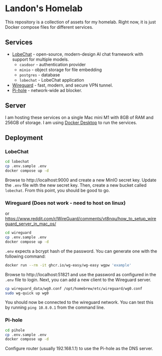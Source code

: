 # Landon's Homelab

This repository is a collection of assets for my homelab. Right now, it is just Docker compose files for different services.

## Services

- [LobeChat](https://github.com/lobehub/lobe-chat) -  open-source, modern-design AI chat framework with support for multiple models.
    - `casdoor` - authentication provider
    - `minio` - object storage for file embedding
    - `postgres` - database
    - `lobechat` - LobeChat application
- [Wireguard](https://www.wireguard.com/) -  fast, modern, and secure VPN tunnel.
- [Pi-hole](https://pi-hole.net/) -  network-wide ad blocker.

## Server

I am hosting these services on a single Mac mini M1 with 8GB of RAM and 256GB of storage. I am using [Docker Desktop](https://www.docker.com/products/docker-desktop/) to run the services.

## Deployment

### LobeChat

```bash
cd lobechat
cp .env.sample .env
docker compose up -d
```

Browse to http://localhost:9000 and create a new MinIO secret key. Update the `.env` file with the new secret key. Then, create a new bucket called `lobechat`. From this point, you should be good to go.

### Wireguard (Does not work - need to host on linux)

or <https://www.reddit.com/r/WireGuard/comments/vt8nqu/how_to_setup_wireguard_server_in_mac_os/>

```bash
cd wireguard
cp .env.sample .env
docker compose up -d
```

`.env` expects a bcrypt hash of the password. You can generate one with the following command:

```bash
docker run --rm -it ghcr.io/wg-easy/wg-easy wgpw 'example'
```

Browse to http://localhost:51821 and use the password as configured in the `.env` file to login. Next, you can add a new client to the Wireguard server. 

```bash
cp wireguard_data/wg0.conf /opt/homebrew/etc/wireguard/wg0.conf
sudo wg-quick up wg0
```

You should now be connected to the wireguard network. You can test this by running `ping 10.8.0.1` from the command line.

### Pi-hole

```bash
cd pihole
cp .env.sample .env
docker compose up -d
```

Configure router (usually 192.168.1.1) to use the Pi-hole as the DNS server. 
